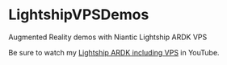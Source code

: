 # LightshipVPSDemos
Augmented Reality demos with Niantic Lightship ARDK VPS

Be sure to watch my [Lightship ARDK including VPS](https://www.youtube.com/playlist?list=PLQMQNmwN3FvxnT4KRXdYPGhPZ2kNWuOij) in YouTube.
